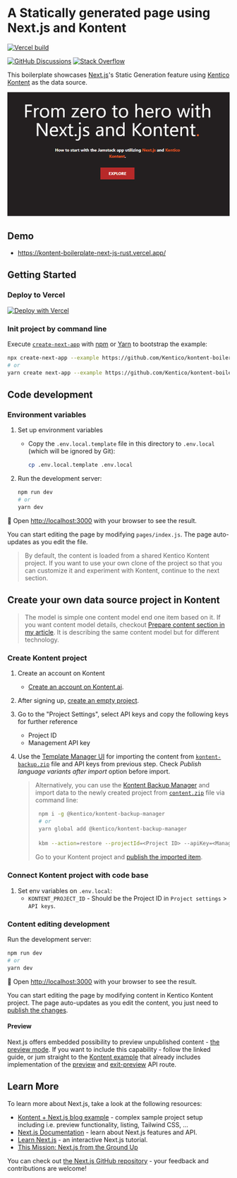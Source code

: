 # A Statically generated page using Next.js and Kontent

[![Vercel build](https://img.shields.io/badge/Vercel-Build-green.svg?style=popout&logo=vercel)](https://vercel.com/chrastinaondra/kontent-boilerplate-next-js)

[![GitHub Discussions](https://img.shields.io/badge/GitHub-Discussions-FE7A16.svg?style=popout&logo=github)](https://github.com/Kentico/Home/discussions)
[![Stack Overflow](https://img.shields.io/badge/Stack%20Overflow-ASK%20NOW-FE7A16.svg?logo=stackoverflow&logoColor=white)](https://stackoverflow.com/tags/kentico-kontent)

This boilerplate showcases [Next.js](https://nextjs.org)'s Static Generation feature using [Kentico Kontent](https://kontent.ai) as the data source.

[![Screenshot](./screenshot.png)](https://kontent-boilerplate-next-js.vercel.app/)

## Demo

* <https://kontent-boilerplate-next-js-rust.vercel.app/>

## Getting Started

### Deploy to Vercel

[![Deploy with Vercel](https://vercel.com/button)](https://vercel.com/new/git/external?repository-url=https://github.com/Kentico/kontent-boilerplate-next-js&project-name=kontent-boilerplate-next-js&repository-name=kontent-boilerplate-next-js&env=KONTENT_PROJECT_ID&envDescription=Required%20to%20connect%20the%20app%20with%20Kontent&envLink=https://github.com/Kentico/kontent-boilerplate-next-js%23Environment-variables)

### Init project by command line

Execute [`create-next-app`](https://github.com/vercel/next.js/tree/canary/packages/create-next-app) with [npm](https://docs.npmjs.com/cli/init) or [Yarn](https://yarnpkg.com/lang/en/docs/cli/create/) to bootstrap the example:

```bash
npx create-next-app --example https://github.com/Kentico/kontent-boilerplate-next-js kontent-boilerplate-next-js
# or
yarn create next-app --example https://github.com/Kentico/kontent-boilerplate-next-js kontent-boilerplate-next-js
```

## Code development

### Environment variables

1. Set up environment variables
    * Copy the `.env.local.template` file in this directory to `.env.local` (which will be ignored by Git):

        ```sh
        cp .env.local.template .env.local
        ```

1. Run the development server:

    ```bash
    npm run dev
    # or
    yarn dev
    ```

🎉 Open [http://localhost:3000](http://localhost:3000) with your browser to see the result.

You can start editing the page by modifying `pages/index.js`. The page auto-updates as you edit the file.

> By default, the content is loaded from a shared Kentico Kontent project. If you want to use your own clone of the project so that you can customize it and experiment with Kontent, continue to the next section.

## Create your own data source project in Kontent

> The model is simple one content model end one item based on it. If you want content model details, checkout [Prepare content section in my article](https://dev.to/kentico-kontent/jamstack-on-net-from-zero-to-hero-with-statiq-and-kontent-p4m#prepare-content). It is describing the same content model but for different technology.

### Create Kontent project

1. Create an account on Kontent
    * [Create an account on Kontent.ai](https://app.kontent.ai/sign-up?utm_source=nextjs_boilerplate_example&utm_medium=devrel).
1. After signing up, [create an empty project](https://docs.kontent.ai/tutorials/set-up-kontent/projects/manage-projects#a-creating-projects).
1. Go to the "Project Settings", select API keys and copy the following keys for further reference
    * Project ID
    * Management API key
1. Use the [Template Manager UI](https://kentico.github.io/kontent-template-manager/import) for importing the content from [`kontent-backup.zip`](./kontent-backup.zip) file and API keys from previous step. Check *Publish language variants after import* option before import.

    > Alternatively, you can use the [Kontent Backup Manager](https://github.com/Kentico/kontent-backup-manager-js) and import data to the newly created project from [`content.zip`](./content.zip) file via command line:
    >
    >   ```sh
    >    npm i -g @kentico/kontent-backup-manager
    >    # or
    >    yarn global add @kentico/kontent-backup-manager
    >
    >    kbm --action=restore --projectId=<Project ID> --apiKey=<Management API key> --zipFilename=content
    >    ```
    >
    > Go to your Kontent project and [publish the imported item](https://docs.kontent.ai/tutorials/write-and-collaborate/publish-your-work/publish-content-items).

### Connect Kontent project with code base

1. Set env variables on `.env.local`:
    * `KONTENT_PROJECT_ID` - Should be the Project ID in `Project settings` > `API keys`.

### Content editing development

Run the development server:

```sh
npm run dev
# or
yarn dev
```

🎉 Open [http://localhost:3000](http://localhost:3000) with your browser to see the result.

You can start editing the page by modifying content in Kentico Kontent project. The page auto-updates as you edit the content, you just need to [publish the changes](https://docs.kontent.ai/tutorials/write-and-collaborate/publish-your-work/publish-content-items).

#### Preview

Next.js offers embedded possibility to preview unpublished content - [the preview mode](https://nextjs.org/docs/advanced-features/preview-mode). If you want to include this capability - follow the linked guide, or jum straight to the [Kontent example](https://github.com/vercel/next.js/tree/canary/examples/cms-kontent) that already includes implementation of the [preview](https://github.com/vercel/next.js/blob/canary/examples/cms-kontent/pages/api/preview.js) and [exit-preview](https://github.com/vercel/next.js/blob/canary/examples/cms-kontent/pages/api/exit-preview.js) API route.

## Learn More

To learn more about Next.js, take a look at the following resources:

* [Kontent + Next.js blog example](https://github.com/vercel/next.js/tree/canary/examples/cms-kontent#readme) - complex sample project setup including i.e. preview functionality, listing, Tailwind CSS, ...
* [Next.js Documentation](https://nextjs.org/docs) - learn about Next.js features and API.
* [Learn Next.js](https://nextjs.org/learn) - an interactive Next.js tutorial.
* [This Mission: Next.js from the Ground Up](https://explorers.netlify.com/learn/nextjs)

You can check out [the Next.js GitHub repository](https://github.com/vercel/next.js/) - your feedback and contributions are welcome!
